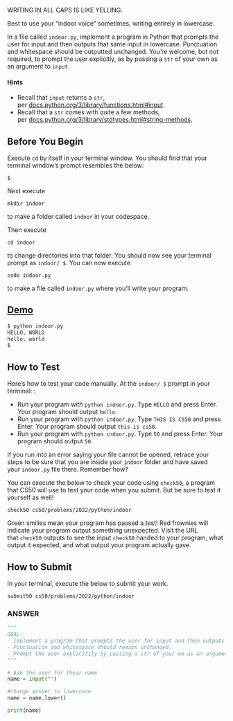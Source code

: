 
WRITING IN ALL CAPS IS LIKE YELLING.

Best to use your “indoor voice” sometimes, writing entirely in lowercase.

In a file called `indoor.py`, implement a program in Python that prompts the user for input and then outputs that same input in lowercase. Punctuation and whitespace should be outputted unchanged. You’re welcome, but not required, to prompt the user explicitly, as by passing a `str` of your own as an argument to `input`.

#### Hints
- Recall that `input` returns a `str`, per [docs.python.org/3/library/functions.html#input](https://docs.python.org/3/library/functions.html#input).
- Recall that a `str` comes with quite a few methods, per [docs.python.org/3/library/stdtypes.html#string-methods](https://docs.python.org/3/library/stdtypes.html#string-methods).


## Before You Begin

Execute `cd` by itself in your terminal window. You should find that your terminal window’s prompt resembles the below:

```
$
```

Next execute

```
mkdir indoor
```

to make a folder called `indoor` in your codespace.

Then execute

```
cd indoor
```

to change directories into that folder. You should now see your terminal prompt as `indoor/ $`. You can now execute

```
code indoor.py
```

to make a file called `indoor.py` where you’ll write your program.

## [Demo](https://cs50.harvard.edu/python/2022/psets/0/indoor/#demo)
```python
$ python indoor.py
HELLO, WORLD
hello, world
$
```

## How to Test

Here’s how to test your code manually. At the `indoor/ $` prompt in your terminal: :

- Run your program with `python indoor.py`. Type `HELLO` and press Enter. Your program should output `hello`.
- Run your program with `python indoor.py`. Type `THIS IS CS50` and press Enter. Your program should output `this is cs50`.
- Run your program with `python indoor.py`. Type `50` and press Enter. Your program should output `50`.

If you run into an error saying your file cannot be opened, retrace your steps to be sure that you are inside your `indoor` folder and have saved your `indoor.py` file there. Remember how?

You can execute the below to check your code using `check50`, a program that CS50 will use to test your code when you submit. But be sure to test it yourself as well!

```
check50 cs50/problems/2022/python/indoor
```

Green smilies mean your program has passed a test! Red frownies will indicate your program output something unexpected. Visit the URL that `check50` outputs to see the input `check50` handed to your program, what output it expected, and what output your program actually gave.

## How to Submit

In your terminal, execute the below to submit your work.

```
submit50 cs50/problems/2022/python/indoor
```


### ANSWER
```python
"""
GOAL:
- Implement a program that prompts the user for input and then outputs that same input in lowercase.
- Punctuation and whitespace should remain unchanged.
- Prompt the user explicitily by passing a str of your on as an argument to input
"""

# Ask the user for their name
name = input("")

#change answer to lowercase
name = name.lower()

print(name)
```